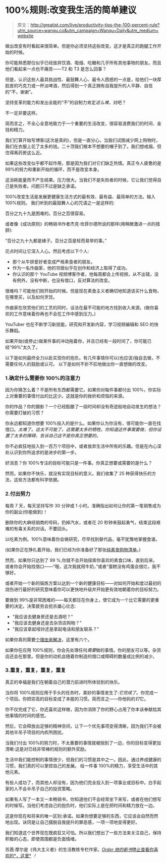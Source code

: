 # 100%规则:改变我生活的简单建议

> 原文：<http://greatist.com/live/productivity-tips-the-100-percent-rule?utm_source=wanqu.co&utm_campaign=Wanqu+Daily&utm_medium=website>

 做出改变有时看起来很简单。但是你必须坚持这些改变。这才是真正的跑腿工作开始的时候。

你可能熟悉那位似乎已经放弃饮酒、吸烟、吃糖和几乎所有其他事物的朋友。而且他们看起来一点也不痛苦——T2 和 T3 是怎么回事？

但是，认识这些人最具挑战性、最鼓舞人心、最令人困惑的一点是，给他们一块厚脸皮的巧克力或一杯淡啤酒，然后得到一个真正拥有自我提升的人平静、自信的“不，谢谢”。

坚持变革的能力和发出全能的“不”的自制力肯定*这么难*，对吧？

不一定非要这样。

简而言之，不全心全意地致力于一个重要的生活改变，很容易浪费我们的时间、金钱和精力。

我们打算开始写博客(这次是真的)，但是一直分心。当我们试图减少网上购物时，我们在衣服上花了太多的钱。二十顶我们根本不想要的帽子到了。我们想戒烟，但住得离药房这么近。

如果这些改变似乎都不起作用，那是因为我们对它们缺乏热情。真正令人疲惫的是 99%的努力和重新开始的循环，而不是改变本身。

这消耗能量而不产生结果。压力很大。当我们不是失败者的时候，它让我们觉得自己是失败者。问题只不过是缺乏承诺。

100%改变生活是发展更健康生活方式的最有效、最有益、最简单的方法。输入 100%规则。  我们听到的最鼓舞人心的咒语之一是这样的:

百分之九十九是困难的。百分之百很容易。

或者像《成功原则》的畅销书作者杰克·坎菲尔德所说的那样(用稍微激进一点的措辞):

“百分之九十九都是婊子。百分之百是轻而易举的事。”

花点时间让它深入人心。然后考虑以下个人:

*   那个从牛排爱好者变成严格素食者的朋友。
*   作为一名作曲家，他的邻居似乎在创作和经济上取得了成功。
*   你认识的那个 YouTube 视频博客作者，他每周都会上传视频，从不出错，没有例外，没有中断，也没有借口，反对算法的改变。

很难吗？可能他们刚开始的时候。但是现在素食主义者确切地知道该买什么食物，在哪里买，以及如何烹饪。

作曲家在欣赏他们的工艺的同时，设法在最不可能的地方找到收入来源。(做你喜欢的工作意味着你再也不会在工作中感到压力。)

YouTuber 也在不断学习新技能，研究和开发新内容，学习视频编辑和 SEO 的快乐舞蹈。

如果开始(或停止)做某件事的冲动拖着你，并且已经有一段时间了，你可能已经“99%”太久了。

以下是如何最终全力以赴实现你的抱负。有几件事情你可以(也应该)独自去做，不需要任何人的鼓励或认可。  以下是如何不折不扣地做出你一直想做的改变。

### 1.确定什么需要你 100%的注意力

因为你猜怎么着？不是所有东西都需要它。如果你对每件事都付出 100%，你实际上对重要的事情付出的比这少。这就是你的挫折和烦恼的来源。

你的作品？你的摄影？一个已经酝酿了一段时间却没有奇迹般地自动发生的想法？你需要打破的习惯？

你永远都知道你想要 100%投入的是什么。如果你认为你没有，很可能你一直在找借口。*太难了。这太不可能了。这需要太多的牺牲。你知道这件事需要做，但你设置了太多的障碍，告诉自己这不是你真正想要的。*

你不必疯狂地投入到一百万个项目中，或者放弃生活中所有的乐趣。但是在内心深处认识到你所追求的是进步的第一步。

好消息？你 100%专注的目标可能只是一件事。你真正想要或需要的是什么？

然而，如果你不快乐，就没有实现目标的意义。我们收集了 25 种获得快乐的方法，这些方法都有科学依据。

### 2.付出努力

每周 7 天，每天坚持写作 30 分钟或 1 小时。准确指出如何让你的第一笔销售成为你的副业(你能做到)！

删除你的大麻经销商的号码，扔掉汽水，或者花 20 秒钟来鼓起勇气，结束这段艰难的有毒关系的对话。不要回头。

以吃素为例。100%意味着你会做研究，尽早找到替代品，毫不犹豫地掌握食谱。

(如果你正在挣扎着开始，我们已经为你准备好了那张[纯素食购物清单](/eat/vegan-grocery-list)。)

然而，如果你只达到了 99 %,你就不会开始探索你喜欢的素食口味，直到后来。或者你会开始找借口——“哦，这次我就用牛奶，”或者“蛋糕没有鸡蛋会很烂，我不够好。

或者开始一个新的锻炼方案以达到一个新的健康目标——对如何开始和度过最初的烧伤进行最好的研究意味着你可以更快地升级并开始更有效地朝着你的目标努力。

要做到 99%是非常困难的——每天都压在你身上，使它成为一个比它需要的更重要的决定。决策疲劳会扼杀雄心壮志:

*   "我应该去健身房还是去酒吧？"
*   "我应该去健身还是去杂货店购物？"
*   "我应该拿起哑铃还是拿起电话和朋友联系？"

如果你真的需要[个理由来解决](/fitness/6-convincing-reasons-start-working-immediately-today)，这里有六个。

如果你在应用 100%规则，你会先处理任何*需要*做的事情。你的朋友可以等。杂货店还会在那里。但是你的动机会随着你制造的借口或障碍的数量成比例的减少。

### 3.重复，重复，重复，重复

真正的幸福是我们在朝着自己的潜力前进时所体验到的快乐。

当你将 100%规则应用于手头的任务时，美妙的事情发生了:*它完成了*。你完成一个项目。你把崇高的目标变成了本能的习惯。简而言之——你他妈的*钉*它。

你不仅完成了它，你还喜欢这样做，因为你消除了你的野心占用了你本该奉献给其他事情的时间的感觉。

然后，它会释放出足够的精神空间，让下一个优先事项变得清晰，因为我们不会被其他半吊子项目的内疚所困扰。

当我们付出 100%的努力时，不太重要的事情就被抛到了一边，你的目标变得更加清晰:这是对已经非常棒的规则的额外奖励。

生活中我们能控制的事情很少，但我们的习惯是其中之一。因此，通过养成健康的习惯，我们真的可以掌控自己的发展。  给一件事 100%的精力，享受生活中的其他元素。

有些人成功了，而其他人却没有，因为他们完全投入到一项事业或目标中。白手起家的人不会半吊子自己的投资策略。

如果有人写了一本又一本畅销书，你知道他们不会经常坐下来写，或者在他们想写的时候写。当他们考虑自己的抱负时，他们实际上是在把时间和精力放在一边。

这是你现在和将来的唯一区别:承诺。如果你想要足够的东西，它应该会自然而然地出现。诀窍是让自己摆脱自我提升的罪恶感，一项一项地变得更好。

我们知道这个世界现在既疯狂又可怕。所以我们想出了一些方法来关注自己，保持积极的心态，即使周围都是负面情绪。

苏茜·摩尔是《伟大主义者》的生活教练专栏作家。[*O*](https://www.amazon.com/Stop-Checking-Your-Likes-Incredible/dp/1608686736)[*rder 她的新书*停止查看你喜欢的*，这里*](https://www.amazon.com/Stop-Checking-Your-Likes-Incredible/dp/1608686736) *！* 